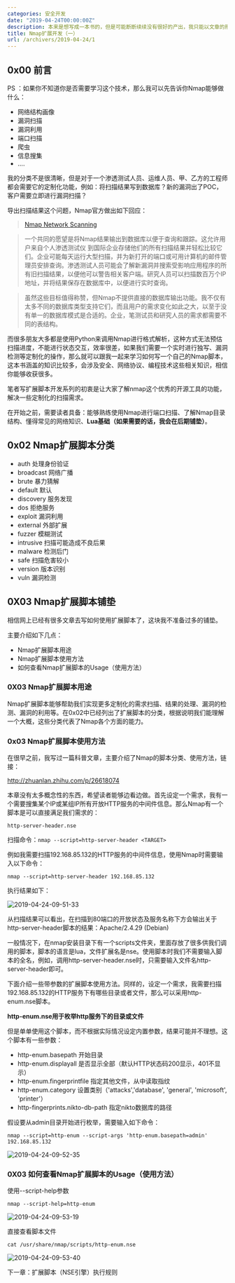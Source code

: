 ```yaml
---
categories: 安全开发
date: "2019-04-24T00:00:00Z"
description: 本来是想写成一本书的，但是可能断断续续没有很好的产出，我只能以文章的形式分享出来了，希望我的研究成果能够给大家带来便利。—— 作者：倾旋
title: Nmap扩展开发（一）
url: /archivers/2019-04-24/1
---
```


## 0x00 前言

PS ：如果你不知道你是否需要学习这个技术，那么我可以先告诉你Nmap能够做什么：

- 网络结构画像
- 漏洞扫描
- 漏洞利用
- 端口扫描
- 爬虫
- 信息搜集
- ....


我的分类不是很清晰，但是对于一个渗透测试人员、运维人员、甲、乙方的工程师都会需要它的定制化功能，例如：将扫描结果写到数据库？新的漏洞出了POC，客户需要立即进行漏洞扫描？

导出扫描结果这个问题，Nmap官方做出如下回应：


> [Nmap Network Scanning](https://link.zhihu.com/?target=https%3A//nmap.org/book/output-formats-output-to-database.html)

> 一个共同的愿望是将Nmap结果输出到数据库以便于查询和跟踪。这允许用户来自个人渗透测试仪 到国际企业存储他们的所有扫描结果并轻松比较它们。企业可能每天运行大型扫描，并为新打开的端口或可用计算机的邮件管理员安排查询。渗透测试人员可能会了解新漏洞并搜索受影响应用程序的所有旧扫描结果，以便他可以警告相关客户端。研究人员可以扫描数百万个IP地址，并将结果保存在数据库中，以便进行实时查询。

> 虽然这些目标值得称赞，但Nmap不提供直接的数据库输出功能。我不仅有太多不同的数据库类型支持它们，而且用户的需求变化如此之大，以至于没有单一的数据库模式是合适的。企业，笔测试员和研究人员的需求都需要不同的表结构。



而很多朋友大多都是使用Python来调用Nmap进行格式解析，这种方式无法预估扫描进度，不能进行状态交互，效率很差，如果我们需要一个实时进行独写、漏洞检测等定制化的操作，那么就可以跟我一起来学习如何写一个自己的Nmap脚本，这本书涵盖的知识比较多，会涉及安全、网络协议、编程技术这些相关知识，相信你能够收获很多。

笔者写扩展脚本开发系列的初衷是让大家了解nmap这个优秀的开源工具的功能，解决一些定制化的扫描需求。

在开始之前，需要读者具备：能够熟练使用Nmap进行端口扫描、了解Nmap目录结构、懂得常见的网络知识、**Lua基础（如果需要的话，我会在后期铺垫）**。

## 0x02 Nmap扩展脚本分类

* auth	处理身份验证
* broadcast 网络广播
* brute	暴力猜解
* default	默认
* discovery	服务发现
* dos	拒绝服务
* exploit	漏洞利用
* external	外部扩展
* fuzzer	模糊测试
* intrusive	扫描可能造成不良后果
* malware	检测后门
* safe	扫描危害较小
* version	版本识别
* vuln 漏洞检测

## 0X03 Nmap扩展脚本铺垫

相信网上已经有很多文章去写如何使用扩展脚本了，这块我不准备过多的铺垫。

主要介绍如下几点：

* Nmap扩展脚本用途
* Nmap扩展脚本使用方法
* 如何查看Nmap扩展脚本的Usage（使用方法）


### 0X03 Nmap扩展脚本用途

Nmap扩展脚本能够帮助我们实现更多定制化的需求扫描、结果的处理、漏洞的检测、漏洞的利用等。在0x02中已经列出了扩展脚本的分类，根据说明我们能理解一个大概，这些分类代表了Nmap各个方面的能力。

### 0x03 Nmap扩展脚本使用方法

在很早之前，我写过一篇科普文章，主要介绍了Nmap的脚本分类、使用方法，链接：

http://zhuanlan.zhihu.com/p/26618074

本章没有太多概念性的东西，希望读者能够边看边做。首先设定一个需求，我有一个需要搜集某个IP或某组IP所有开放HTTP服务的中间件信息。那么Nmap有一个脚本是可以直接满足我们需求的：

`http-server-header.nse`

扫描命令：`nmap --script=http-server-header <TARGET>`

例如我需要扫描192.168.85.132的HTTP服务的中间件信息，使用Nmap时需要输入以下命令：

`nmap --script=http-server-header 192.168.85.132`

执行结果如下：

![2019-04-24-09-51-33](https://rvn0xsy.oss-cn-shanghai.aliyuncs.com/db99a742aa12877dc9461564c924787e.png)

从扫描结果可以看出，在扫描到80端口的开放状态及服务名称下方会输出关于http-server-header脚本的结果：Apache/2.4.29 (Debian)

一般情况下，在nmap安装目录下有一个scripts文件夹，里面存放了很多供我们调用的脚本，脚本的语言是lua，文件扩展名是nse。使用脚本时我们不需要输入脚本的全名，例如，调用http-server-header.nse时，只需要输入文件名http-server-header即可。

下面介绍一些带参数的扩展脚本使用方法。同样的，设定一个需求，我需要扫描192.168.85.132的HTTP服务下有哪些目录或者文件，那么可以采用http-enum.nse脚本。

**http-enum.nse用于枚举http服务下的目录或文件**

但是单单使用这个脚本，而不根据实际情况设定内置参数，结果可能并不理想。这个脚本有一些参数：

* http-enum.basepath 开始目录
* http-enum.displayall 是否显示全部（默认HTTP状态码200显示，401不显示）
* http-enum.fingerprintfile 指定其他文件，从中读取指纹
* http-enum.category 设置类别（'attacks','database', 'general', 'microsoft', 'printer'）
* http-fingerprints.nikto-db-path 指定nikto数据库的路径

假设要从admin目录开始进行枚举，需要输入如下命令：

`nmap --script=http-enum --script-args 'http-enum.basepath=admin'
192.168.85.132`

![2019-04-24-09-52-35](https://rvn0xsy.oss-cn-shanghai.aliyuncs.com/c5f35088a8ddc8cc8fe69c6141d5788f.png)

### 0X03 如何查看Nmap扩展脚本的Usage（使用方法）

使用--script-help参数

`nmap --script-help=http-enum`

![2019-04-24-09-53-19](https://rvn0xsy.oss-cn-shanghai.aliyuncs.com/64917c02298f74e1d714b1ae8c6b42d4.png)

直接查看脚本文件

`cat /usr/share/nmap/scripts/http-enum.nse`

![2019-04-24-09-53-40](https://rvn0xsy.oss-cn-shanghai.aliyuncs.com/6de01f3103c731b321e75a2debb315a7.png)

下一章：扩展脚本（NSE引擎）执行规则